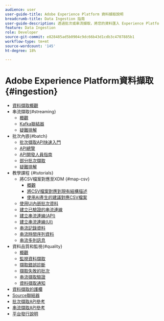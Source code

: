 ```yaml
---
audience: user
user-guide-title: Adobe Experience Platform 資料擷取說明
breadcrumb-title: Data Ingestion 指南
user-guide-description: 透過批次或串流擷取，將您的資料匯入 Experience Platform。
feature: Data Ingestion
role: Developer
source-git-commit: e828485ad5b0904c9dc66b43d1cdb3c4707885b1
workflow-type: tm+mt
source-wordcount: '145'
ht-degree: 18%

---
```



# Adobe Experience Platform資料擷取 {#ingestion}

- [資料擷取概觀](home.md)
- 串流擷取{#streaming}
   - [概觀](streaming-ingestion/overview.md)
   - [Kafka聯結器](streaming-ingestion/kafka.md)
   - [疑難排解](streaming-ingestion/troubleshooting.md)
- 批次內嵌{#batch}
   - [批次擷取API快速入門](batch-ingestion/getting-started.md)
   - [API總覽](batch-ingestion/overview.md)
   - [API開發人員指南](batch-ingestion/api-overview.md)
   - [部分批次擷取](batch-ingestion/partial.md)
   - [疑難排解](batch-ingestion/troubleshooting.md)
- 教學課程 {#tutorials}
   - 將CSV檔案對應至XDM {#map-csv}
      - [概觀](./tutorials/map-csv/overview.md)
      - [將CSV檔案對應到現有結構描述](./tutorials/map-csv/existing-schema.md)
      - [使用AI產生的建議對應CSV檔案](./tutorials/map-csv/recommendations.md)
   - [使用UI內嵌批次資料](tutorials/ingest-batch-data.md)
   - [建立已驗證的串流連線](tutorials/create-authenticated-streaming-connection.md)
   - [建立串流連線(API)](tutorials/create-streaming-connection.md)
   - [建立串流連線(UI)](tutorials/create-streaming-connection-ui.md)
   - [串流記錄資料](tutorials/streaming-record-data.md)
   - [串流時間序列資料](tutorials/streaming-time-series-data.md)
   - [串流多則訊息](tutorials/streaming-multiple-messages.md)
- 資料品質和監視{#quality}
   - [概觀](quality/overview.md)
   - [監視資料擷取](quality/monitor-data-ingestion.md)
   - [擷取錯誤診斷](quality/error-diagnostics.md)
   - [擷取失敗的批次](quality/retrieve-failed-batches.md)
   - [串流擷取驗證](quality/streaming-validation.md)
   - [資料擷取通知](quality/subscribe-events.md)
- [資料擷取的護欄](guardrails.md)
- [Source聯結器](source-connectors.md)
- [批次擷取API參考](https://developer.adobe.com/experience-platform-apis/references/batch-ingestion/)
- [串流擷取API參考](https://developer.adobe.com/experience-platform-apis/references/streaming-ingestion/)
- [平台發行說明](https://experienceleague.adobe.com/zh-hant/docs/experience-platform/release-notes/latest)
